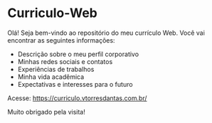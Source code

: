 # Curriculo-Web

Olá! Seja bem-vindo ao repositório do meu currículo Web. Você vai encontrar as seguintes informações:

- Descrição sobre o meu perfil corporativo
- Minhas redes sociais e contatos
- Experiências de trabalhos
- Minha vida acadêmica
- Expectativas e interesses para o futuro

Acesse: https://curriculo.vtorresdantas.com.br/

Muito obrigado pela visita!
